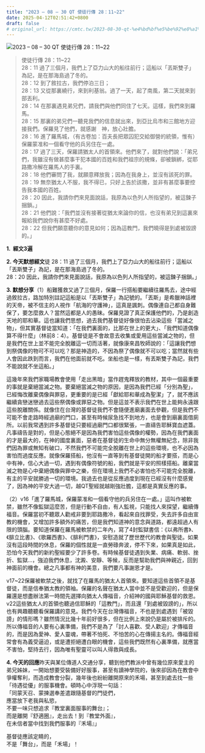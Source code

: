 ```yaml
---
title: "2023 – 08 – 30 QT 使徒行傳 28：11~22"
date: 2025-04-12T02:51:42+0800
draft: false
# original_url: https://cmtc.tw/2023-08-30-qt-%e4%bd%bf%e5%be%92%e8%a1%8c%e5%82%b3-28%ef%bc%9a1122
---
```


![2023 – 08 – 30 QT  使徒行傳 28：11\~22](/images/qt.jpg  "2023 – 08 – 30 QT  使徒行傳 28：11\~22")

> 使徒行傳 28：11\~22  
> 28：11 過了三個月，我們上了亞力山大的船往前行；這船以「丟斯雙子」為記，是在那海島過了冬的。  
> 28：12 到了敘拉古，我們停泊三日；  
> 28：13 又從那裏繞行，來到利基翁。過了一天，起了南風，第二天就來到部丟利。  
> 28：14 在那裏遇見弟兄們，請我們與他們同住了七天。這樣，我們來到羅馬。  
> 28：15 那裏的弟兄們一聽見我們的信息就出來，到亞比烏市和三館地方迎接我們。保羅見了他們，就感謝　神，放心壯膽。  
> 28：16 進了羅馬城，（有古卷加：百夫長把眾囚犯交給御營的統領，惟有）保羅蒙准和一個看守他的兵另住在一處。  
> 28：17 過了三天，保羅請猶太人的首領來。他們來了，就對他們說：「弟兄們，我雖沒有做甚麼事干犯本國的百姓和我們祖宗的規條，卻被鎖綁，從耶路撒冷解在羅馬人的手裏。  
> 28：18 他們審問了我，就願意釋放我；因為在我身上，並沒有該死的罪。  
> 28：19 無奈猶太人不服，我不得已，只好上告於該撒，並非有甚麼事要控告我本國的百姓。  
> 28：20 因此，我請你們來見面說話，我原為以色列人所指望的，被這鍊子捆鎖。」  
> 28：21 他們說：「我們並沒有接著從猶太來論你的信，也沒有弟兄到這裏來報給我們說你有甚麼不好處。  
> 28：22 但我們願意聽你的意見如何；因為這教門，我們曉得是到處被毀謗的。」

**1.  經文3遍**

**2. 今天默想經文**徒 28：11 過了三個月，我們上了亞力山大的船往前行；這船以「丟斯雙子」為記，是在那海島過了冬的。  
28：20 因此，我請你們來見面說話，我原為以色列人所指望的，被這鍊子捆鎖。」

**3. 默想分享**（1）船難獲救又過了三個月，保羅一行搭船要繼續往羅馬去，途中經過敘拉古，路加特別註記這船是以「丟斯雙子」為記號的。「丟斯」是希臘神話裡的天帝，被不信主的人視作「航海的守護神」，這真是諷刺。偶像連自己都自身難保了，要怎麼救人？當然這都是人的愚昧。保羅見證了真正保護他們的，乃是創造天地的耶和華。這也讓我們思想，過去我們基督徒好像很怕去沾染這些「當滅之物」，但其實基督徒當知道：「在我們裏面的，比那在世上的更大」、「我們知道偶像算不得什麼」（林前8：4）。基督徒是不會故意去收集或愛用這些當滅之物的，但是我們在世上並不能完全脫離這一切而活著，就像康來昌牧師說的：「這讓我們想到祭偶像的物可不可以吃？那是神造的，不因為祭了偶像就不可以吃；當然就有些人會因此跌到而言，我們在他面前就不吃。坐船也是一樣，有丟斯雙子為記，我們不能說就不坐這船。」

這幾年來我們家職場教會使用「走出黑暗」當作趕鬼釋放的教材，其中一個最重要的事就是棄絕當滅之物。要棄絕當滅之物的原因，是因為我們已經「分別為聖」，已經悔改離棄偶像與罪惡，更重要的是已經「獻給耶和華成為聖潔」了，就不應該繼續貪戀迷戀過去這些祭偶像或罪惡之物。但是這並不表示我們在世上能夠永遠跟這些脫離關係。就像住在台灣的基督徒我們不會隨便進廟裏面去參觀，但是我們不可能不會走路時經過廟的門口，甚至有時候尿急找不到地方，也是會到廟裏面借廁所。以前我常遇到許多基督徒只要經過廟門口都很緊張，一直禱告耶穌寶血遮蓋。凡事禱告是對的，但是心態絕不是因為我們害怕這些偶像的權勢，因為在我們裏面的才是最大的，在神的國度裏面，惡者在基督徒的生命中無分無權無紀念，除非我們因為罪或無知有破口，不然我們不可能完全脫離在世上的這些環境，也不必因為害怕而過度反應。就像保羅搭船，他沒有一直等到有基督徒開的船才要搭，而是心中有神，信心大過一切，遇到有偶像符號的船，我們就是平安的照樣搭船。離棄當滅之物是心中棄絕偶像與罪中之樂，但在環境上我們不必害怕也不可能完全脫離，有主的平安就勝過一切的環境。我過去也是從反應過度到現在已經沒有什麼感覺了，因為神的平安大過一切，越QT聖經就越剛強壯膽，這都是真實反應的事。

（2）v16「進了羅馬城，保羅蒙准和一個看守他的兵另住在一處。」這叫作被軟禁，雖然不像監獄這麼苦，但是行動不自由，有人監視，只能找人來探望，繼續傳福音。保羅當初不聽眾人勸戒非要到耶路撒冷，看起來自找罪受，失去許多自由宣教的機會，又增加許多額外的痛苦，但是我們知道神的意念與道路，都遠超過人有限的頭腦。要知道保羅在羅馬被軟禁的二年內，寫了4封監獄書信：《以弗所書》、《腓立比書》、《歌羅西書》、《腓利門書》，安慰造就了歷世歷代的教會與聖徒。如果沒有這段時間的休息，保羅的個性就是一直勞碌奔波，停不下來，如果真是如此，恐怕今天我們的新約聖經要少了許多卷。有時候基督徒遇到失業、病痛、軟弱、挫折、監獄…，強迫我們休息，沈澱、安靜、等候，反而是幫助我們與神親近，回到神面前的機會。總之凡事都有神的美意，我們要凡事謝恩才是。

v17\~22保羅被軟禁之後，就找了在羅馬的猶太人首領來。要知道這些首領不是基督徒，而是信奉猶太教的領袖。保羅的名聲在猶太人當中並不是受歡迎的，但是保羅還是想盡辦法第一時間先選擇向猶太人傳福音，介紹神的國與耶穌基督的救恩。v22這些猶太人的首領也聽過信耶穌的「這教門」，而且還「到處被毀謗的」，所以也有興趣聽聽看保羅講的意見。我們今天在台灣傳福音，不也是到處遇到「被毀謗」的情形嗎？雖然情況比幾十年前好很多，但在比例上來說仍是屬於被排斥的。所以傳福音的人要有心裏準備，我們不是為了「討人喜歡、受人歡迎」才傳福音的，而是因為愛神、愛人靈魂，帶著不怕死、不怕苦的心在傳揚主名的。傳福音經常會有為義受逼迫，或是遭拒絕遭白眼的機會，這些我們既然有心裏準備，就應當不害怕，堅持去行，因為唯有聖靈可以叫人得救與成長。

**4. 今天的回應**昨天與某位傳道人交通分享，聽到他們教派中曾有幾位原來愛主的弟兄姊妹，一開始想要受裝備好好服事，甚至有讀神學院的，後來卻因為在教會中爭權奪利，而造成教會分裂，幾年後也紛紛離開原來的禾場，甚至到處去找一些「待遇從優」的服事機會。頓時心中浮現一句話：  
「同蒙天召、蒙揀選奉差遣跟隨基督的門徒們，  
應當放下老我與私慾，  
不要一味只想追求『教堂裏面服事的舞台』；  
而是離開『舒適圈』，走出去！到『教堂外面』，  
在未信者當中找到我們服事的『禾場』」

基督徒應該定睛的，  
不是「舞台」，而是「禾場」！